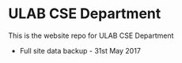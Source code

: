 # ULAB CSE Department

This is the website repo for ULAB CSE Department

* Full site data backup - 31st May 2017